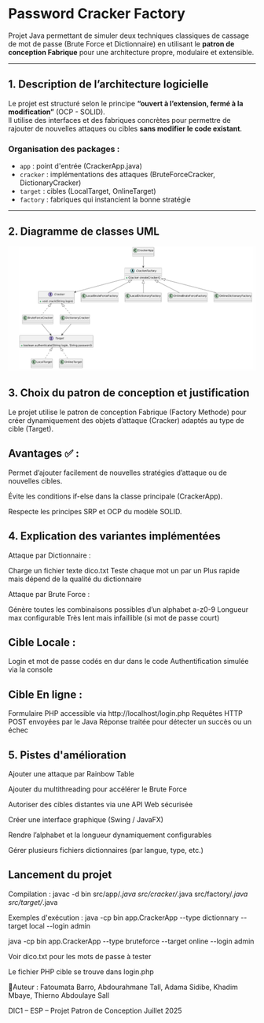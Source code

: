 # Password Cracker Factory

Projet Java permettant de simuler deux techniques classiques de cassage de mot de passe (Brute Force et Dictionnaire) en utilisant le **patron de conception Fabrique** pour une architecture propre, modulaire et extensible.

---

## 1. Description de l’architecture logicielle

Le projet est structuré selon le principe **“ouvert à l’extension, fermé à la modification”** (OCP - SOLID).  
Il utilise des interfaces et des fabriques concrètes pour permettre de rajouter de nouvelles attaques ou cibles **sans modifier le code existant**.

### Organisation des packages :

- `app` : point d'entrée (CrackerApp.java)
- `cracker` : implémentations des attaques (BruteForceCracker, DictionaryCracker)
- `target` : cibles (LocalTarget, OnlineTarget)
- `factory` : fabriques qui instancient la bonne stratégie

---

## 2. Diagramme de classes UML

![Diagramme UML](uml.png)

## 3. Choix du patron de conception et justification

Le projet utilise le patron de conception Fabrique (Factory Methode) pour créer dynamiquement des objets d’attaque (Cracker) adaptés au type de cible (Target).

## Avantages ✅ :
Permet d’ajouter facilement de nouvelles stratégies d’attaque ou de nouvelles cibles.

Évite les conditions if-else dans la classe principale (CrackerApp).

Respecte les principes SRP et OCP du modèle SOLID.

## 4. Explication des variantes implémentées

 Attaque par Dictionnaire :
 
Charge un fichier texte dico.txt
Teste chaque mot un par un
Plus rapide mais dépend de la qualité du dictionnaire
 
 Attaque par Brute Force :
 
Génère toutes les combinaisons possibles d’un alphabet a-z0-9
Longueur max configurable
Très lent mais infaillible (si mot de passe court)

## Cible Locale :
Login et mot de passe codés en dur dans le code
Authentification simulée via la console

## Cible En ligne :
Formulaire PHP accessible via http://localhost/login.php
Requêtes HTTP POST envoyées par le Java
Réponse traitée pour détecter un succès ou un échec

## 5. Pistes d'amélioration

Ajouter une attaque par Rainbow Table

Ajouter du multithreading pour accélérer le Brute Force

Autoriser des cibles distantes via une API Web sécurisée

Créer une interface graphique (Swing / JavaFX)

Rendre l’alphabet et la longueur dynamiquement configurables

Gérer plusieurs fichiers dictionnaires (par langue, type, etc.)

## Lancement du projet
Compilation :
javac -d bin src/app/*.java src/cracker/*.java src/factory/*.java src/target/*.java

Exemples d'exécution :
java -cp bin app.CrackerApp --type dictionnary --target local --login admin

java -cp bin app.CrackerApp --type bruteforce --target online --login admin

Voir dico.txt pour les mots de passe à tester

Le fichier PHP cible se trouve dans login.php

👩Auteur :
Fatoumata Barro, Abdourahmane Tall, Adama Sidibe, Khadim Mbaye, Thierno Abdoulaye Sall

DIC1 – ESP – Projet Patron de Conception
Juillet 2025
